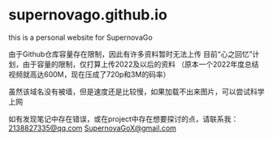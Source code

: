 # supernovago.github.io
this is a personal website for SupernovaGo

由于Github仓库容量存在限制，因此有许多资料暂时无法上传
目前“心之回忆”计划，由于容量的限制，仅打算上传2022及以后的资料
    （原本一个2022年度总结视频就高达600M，现在压成了720p和3M的码率）

虽然该域名没有被墙，但是速度还是比较慢，如果加载不出来图片，可以尝试科学上网

如有发现笔记中存在错误，或在project中存在想要探讨的点，请联系我：
    2138827335@qq.com
    SupernovaGoX@gmail.com